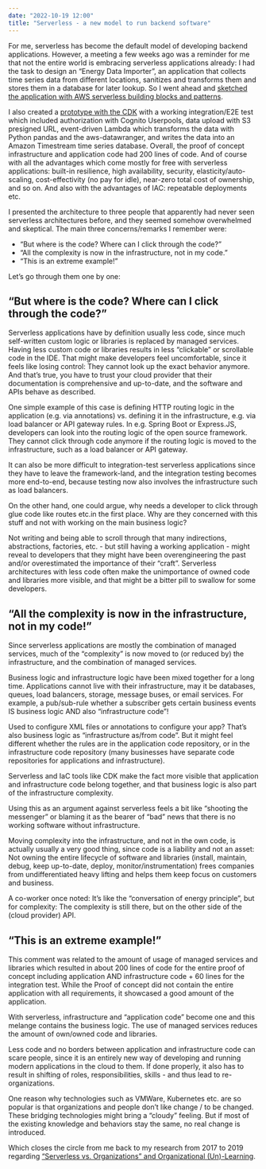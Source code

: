 ```yaml
---
date: "2022-10-19 12:00"
title: "Serverless - a new model to run backend software"
---
```


For me, serverless has become the default model of developing backend applications.
However, a meeting a few weeks ago was a reminder for me that not the entire world is embracing serverless applications already: I had the task to design an “Energy Data Importer”, an application that collects time series data from different locations, sanitizes and transforms them and stores them in a database for later lookup. So I went ahead and [sketched the application with AWS serverless building blocks and patterns](https://github.com/s0enke/serverless-aws-timeseries-injector-query-architecture/).

<!--more-->

I also created a [prototype with the CDK](https://github.com/s0enke/serverless-aws-timeseries-injector-query-architecture/) with a working integration/E2E test which included authorization with Cognito Userpools, data upload with S3 presigned URL, event-driven Lambda which transforms the data with Python pandas and the aws-datawranger, and writes the data into an Amazon Timestream time series database. Overall, the proof of concept infrastructure and application code had 200 lines of code. And of course with all the advantages which come mostly for free with serverless applications: built-in resilience, high availability, security, elasticity/auto-scaling, cost-effectivity (no pay for idle), near-zero total cost of ownership, and so on. And also with the advantages of IAC: repeatable deployments etc.

I presented the architecture to three people that apparently had never seen serverless architectures before, and they seemed somehow overwhelmed and skeptical. The main three concerns/remarks I remember were:

- “But where is the code? Where can I click through the code?”
- “All the complexity is now in the infrastructure, not in my code.”
- “This is an extreme example!”

Let’s go through them one by one:

## “But where is the code? Where can I click through the code?”

Serverless applications have by definition usually less code, since much self-written custom logic or libraries is replaced by managed services. Having less custom code or libraries results in less “clickable” or scrollable code in the IDE. That might make developers feel uncomfortable, since it feels like losing control: They cannot look up the exact behavior anymore. And that’s true, you have to trust your cloud provider that their documentation is comprehensive and up-to-date, and the software and APIs behave as described.

One simple example of this case is defining HTTP routing logic in the application (e.g. via annotations) vs. defining it in the infrastructure, e.g. via load balancer or API gateway rules. In e.g. Spring Boot or Express.JS, developers can look into the routing logic of the open source framework. They cannot click through code anymore if the routing logic is moved to the infrastructure, such as a load balancer or API gateway.

It can also be more difficult to integration-test serverless applications since they have to leave the framework-land, and the integration testing becomes more end-to-end, because testing now also involves the infrastructure such as load balancers.

On the other hand, one could argue, why needs a developer to click through glue code like routes etc.in the first place. Why are they concerned with this stuff and not with working on the main business logic?

Not writing and being able to scroll through that many indirections, abstractions, factories, etc.  - but still having a working application - might reveal to developers that they might have been overengineering the past and/or overestimated the importance of their “craft”. Serverless architectures with less code often make the unimportance of owned code and libraries more visible, and that might be a bitter pill to swallow for some developers.

## “All the complexity is now in the infrastructure, not in my code!”

Since serverless applications are mostly the combination of managed services, much of the “complexity” is now moved to (or reduced by) the infrastructure, and the combination of managed services.

Business logic and infrastructure logic have been mixed together for a long time.
Applications cannot live with their infrastructure, may it be databases, queues, load balancers, storage, message buses, or email services. For example, a pub/sub-rule whether a subscriber gets certain business events IS business logic AND also “infrastructure code”!

Used to configure XML files or annotations to configure your app? That’s also business logic as “infrastructure as/from code”. But it might feel different whether the rules are in the application code repository, or in the infrastructure code repository (many businesses have separate code repositories for applications and infrastructure).

Serverless and IaC tools like CDK make the fact more visible that application and infrastructure code belong together, and that business logic is also part of the infrastructure complexity.

Using this as an argument against serverless feels a bit like “shooting the messenger” or blaming it as the bearer of “bad” news that there is no working software without infrastructure.

Moving complexity into the infrastructure, and not in the own code, is actually usually a very good thing, since code is a liability and not an asset: Not owning the entire lifecycle of software and libraries (install, maintain, debug, keep up-to-date, deploy, monitor/instrumentation) frees companies from undifferentiated heavy lifting and helps them keep focus on customers and business.

A co-worker once noted: It’s like the “conversation of energy principle”, but for complexity: The complexity is still there, but on the other side of the (cloud provider) API.

## “This is an extreme example!”

This comment was related to the amount of usage of managed services and libraries which resulted in about 200 lines of code for the entire proof of concept including application AND infrastructure code + 60 lines for the integration test. While the Proof of concept did not contain the entire application with all requirements, it showcased a good amount of the application.

With serverless, infrastructure and “application code” become one and this melange contains the business logic. The use of managed services reduces the amount of own/owned code and libraries.

Less code and no borders between application and infrastructure code can scare people, since it is an entirely new way of developing and running modern applications in the cloud to them. If done properly, it also has to result in shifting of roles, responsibilities, skills - and thus lead to re-organizations.

One reason why technologies such as VMWare, Kubernetes etc. are so popular is that organizations and people don’t like change / to be changed. These bridging technologies might bring a “cloudy” feeling. But if most of the existing knowledge and behaviors stay the same, no real change is introduced.

Which closes the circle from me back to my research from 2017 to 2019 regarding [“Serverless vs. Organizations” and Organizational (Un)-Learning](https://www.slideshare.net/AWSAktuell/serverless-vs-developers-the-real-crash).

